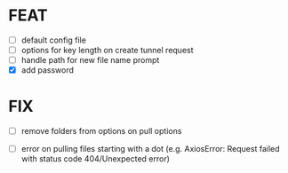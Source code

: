 # FEAT

- [ ] default config file
- [ ] options for key length on create tunnel request
- [ ] handle path for new file name prompt
- [x] add password

# FIX
  
- [ ] remove folders from options on pull options
- [ ] error on pulling files starting with a dot (e.g. AxiosError: Request failed with status code 404/Unexpected error)
  
 
    
    



